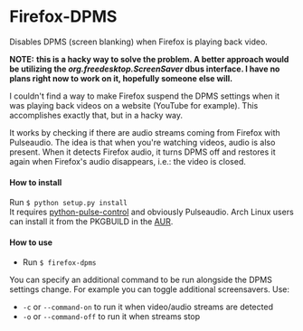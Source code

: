 # Firefox-DPMS
Disables DPMS (screen blanking) when Firefox is playing back video.

**NOTE:** **this is a hacky way to solve the problem. A better approach
would be utilizing the *org.freedesktop.ScreenSaver* dbus interface.
I have no plans right now to work on it, hopefully someone else will.**

I couldn't find a way to make Firefox suspend the DPMS settings when
it was playing back videos on a website (YouTube for example). This
accomplishes exactly that, but in a hacky way.

It works by checking if there are audio streams coming from Firefox
with Pulseaudio. The idea is that when you're watching videos, audio
is also present. When it detects Firefox audio, it turns DPMS off and
restores it again when Firefox's audio disappears, i.e.: the video
is closed.

#### How to install
Run `$ python setup.py install`   
It requires [python-pulse-control](https://github.com/mk-fg/python-pulse-control)
and obviously Pulseaudio.
Arch Linux users can install it from the PKGBUILD in the
[AUR](https://aur.archlinux.org/packages/firefox-dpms-git/).

#### How to use

* Run `$ firefox-dpms`

You can specify an additional command to be run alongside the DPMS
settings change. For example you can toggle additional screensavers.
Use:

* `-c` or `--command-on` to run it when video/audio streams are detected
* `-o` or `--command-off` to run it when streams stop

